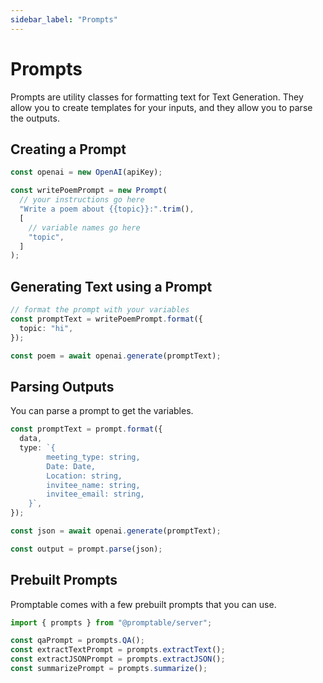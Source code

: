 ```yaml
---
sidebar_label: "Prompts"
---
```


# Prompts

Prompts are utility classes for formatting text for Text Generation. They allow you to create templates for your inputs, and they allow you to parse the outputs.

## Creating a Prompt

```ts title ="examples/simple-prompt.ts"
const openai = new OpenAI(apiKey);

const writePoemPrompt = new Prompt(
  // your instructions go here
  "Write a poem about {{topic}}:".trim(),
  [
    // variable names go here
    "topic",
  ]
);
```

## Generating Text using a Prompt

```ts
// format the prompt with your variables
const promptText = writePoemPrompt.format({
  topic: "hi",
});

const poem = await openai.generate(promptText);
```

## Parsing Outputs

You can parse a prompt to get the variables.

```ts title ="examples/parsing.ts"
const promptText = prompt.format({
  data,
  type: `{
        meeting_type: string, 
        Date: Date,
        Location: string,
        invitee_name: string,
        invitee_email: string,
    }`,
});

const json = await openai.generate(promptText);

const output = prompt.parse(json);
```

## Prebuilt Prompts

Promptable comes with a few prebuilt prompts that you can use.

```ts
import { prompts } from "@promptable/server";

const qaPrompt = prompts.QA();
const extractTextPrompt = prompts.extractText();
const extractJSONPrompt = prompts.extractJSON();
const summarizePrompt = prompts.summarize();
```
